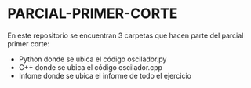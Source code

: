 # PARCIAL-PRIMER-CORTE

En este repositorio se encuentran 3 carpetas que hacen parte del parcial primer corte:
- Python donde se ubica el código oscilador.py
- C++ donde se ubica el código oscilador.cpp
- Infome donde se ubica el informe de todo el ejercicio
